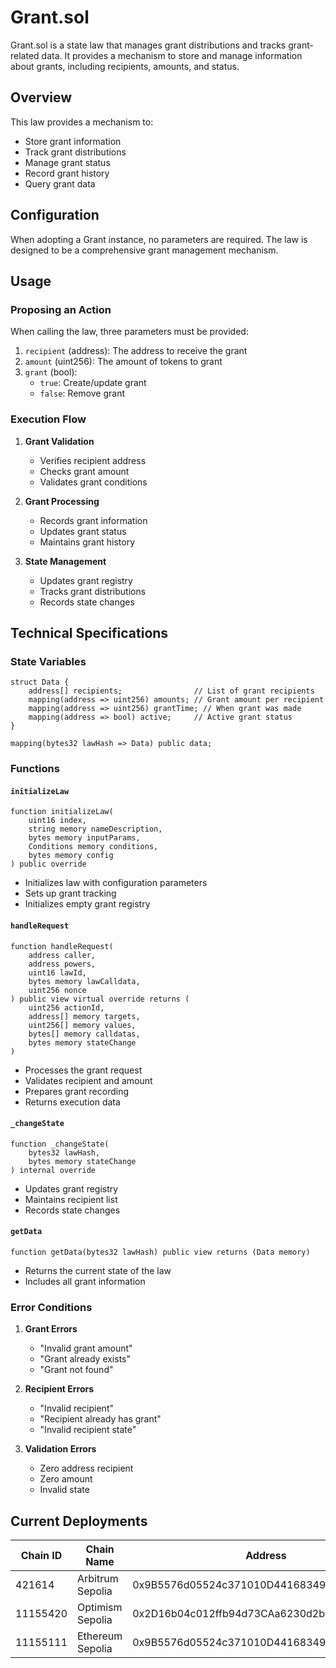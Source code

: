 # Grant.sol

Grant.sol is a state law that manages grant distributions and tracks grant-related data. It provides a mechanism to store and manage information about grants, including recipients, amounts, and status.

## Overview

This law provides a mechanism to:
- Store grant information
- Track grant distributions
- Manage grant status
- Record grant history
- Query grant data

## Configuration

When adopting a Grant instance, no parameters are required. The law is designed to be a comprehensive grant management mechanism.

## Usage

### Proposing an Action

When calling the law, three parameters must be provided:

1. `recipient` (address): The address to receive the grant
2. `amount` (uint256): The amount of tokens to grant
3. `grant` (bool): 
   - `true`: Create/update grant
   - `false`: Remove grant

### Execution Flow

1. **Grant Validation**
   - Verifies recipient address
   - Checks grant amount
   - Validates grant conditions

2. **Grant Processing**
   - Records grant information
   - Updates grant status
   - Maintains grant history

3. **State Management**
   - Updates grant registry
   - Tracks grant distributions
   - Records state changes

## Technical Specifications

### State Variables

```solidity
struct Data {
    address[] recipients;                // List of grant recipients
    mapping(address => uint256) amounts; // Grant amount per recipient
    mapping(address => uint256) grantTime; // When grant was made
    mapping(address => bool) active;     // Active grant status
}

mapping(bytes32 lawHash => Data) public data;
```

### Functions

#### `initializeLaw`
```solidity
function initializeLaw(
    uint16 index,
    string memory nameDescription,
    bytes memory inputParams,
    Conditions memory conditions,
    bytes memory config
) public override
```
- Initializes law with configuration parameters
- Sets up grant tracking
- Initializes empty grant registry

#### `handleRequest`
```solidity
function handleRequest(
    address caller,
    address powers,
    uint16 lawId,
    bytes memory lawCalldata,
    uint256 nonce
) public view virtual override returns (
    uint256 actionId,
    address[] memory targets,
    uint256[] memory values,
    bytes[] memory calldatas,
    bytes memory stateChange
)
```
- Processes the grant request
- Validates recipient and amount
- Prepares grant recording
- Returns execution data

#### `_changeState`
```solidity
function _changeState(
    bytes32 lawHash,
    bytes memory stateChange
) internal override
```
- Updates grant registry
- Maintains recipient list
- Records state changes

#### `getData`
```solidity
function getData(bytes32 lawHash) public view returns (Data memory)
```
- Returns the current state of the law
- Includes all grant information

### Error Conditions

1. **Grant Errors**
   - "Invalid grant amount"
   - "Grant already exists"
   - "Grant not found"

2. **Recipient Errors**
   - "Invalid recipient"
   - "Recipient already has grant"
   - "Invalid recipient state"

3. **Validation Errors**
   - Zero address recipient
   - Zero amount
   - Invalid state

## Current Deployments

| Chain ID | Chain Name      | Address                                      |
|----------|----------------|----------------------------------------------|
| 421614   | Arbitrum Sepolia | 0x9B5576d05524c371010D44168349EcFcE39629Ac  |
| 11155420 | Optimism Sepolia | 0x2D16b04c012ffb94d73CAa6230d2bCb100035Fde  |
| 11155111 | Ethereum Sepolia | 0x9B5576d05524c371010D44168349EcFcE39629Ac  |



